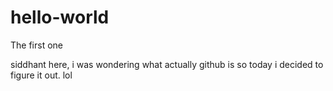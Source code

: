 # hello-world
The first one

siddhant here, i was wondering what actually github is so today i decided to figure it out.
  lol
